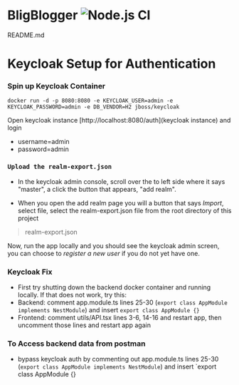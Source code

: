 # BligBlogger ![Node.js CI](https://github.com/cmwylie19/BligBlogger/workflows/Node.js%20CI/badge.svg)

README.md 
# Keycloak Setup for Authentication

### Spin up Keycloak Container
```
docker run -d -p 8080:8080 -e KEYCLOAK_USER=admin -e KEYCLOAK_PASSWORD=admin -e DB_VENDOR=H2 jboss/keycloak
```

Open keycloak instance [http://localhost:8080/auth](keycloak instance) and login 
- username=admin
- password=admin


### `Upload the realm-export.json`
- In the keycloak admin console, scroll over the to left side where it says "master", a click the button that appears, "add realm".

- When you open the add realm page  you will a button that says *Import*, select file, select the realm-export.json file from the root directory of this project 
> realm-export.json

Now, run the app locally and you should see the keycloak admin screen, you can choose to *register a new user* if you do not yet have one.

### Keycloak Fix
- First try shutting down the backend docker container and running locally. If that does not work, try this:
- Backend: comment app.module.ts lines 25-30 (`export class AppModule implements NestModule`) and insert `export class AppModule {}`
- Frontend: comment utils/API.tsx lines 3-6, 14-16 and restart app, then uncomment those lines and restart app again

### To Access backend data from postman
- bypass keycloak auth by commenting out app.module.ts lines 25-30 (`export class AppModule implements NestModule`) and insert `export class AppModule {}
